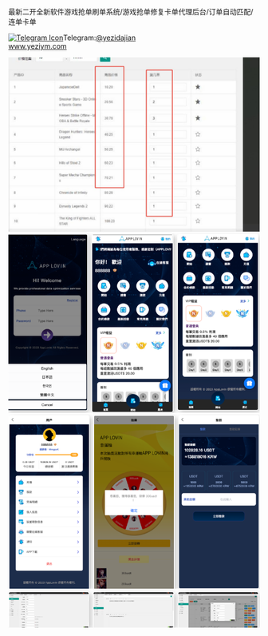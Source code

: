 最新二开全新软件游戏抢单刷单系统/游戏抢单修复卡单代理后台/订单自动匹配/连单卡单<p dir="auto"><a target="_blank" rel="noopener noreferrer nofollow" href="https://camo.githubusercontent.com/d614d90677fbc2e34c7c62ebc68c82379d87a57c4beaf05af65fec7ba6b72e36/68747470733a2f2f63646e2d69636f6e732d706e672e666c617469636f6e2e636f6d2f3531322f323131312f323131313634362e706e67"><img src="https://camo.githubusercontent.com/d614d90677fbc2e34c7c62ebc68c82379d87a57c4beaf05af65fec7ba6b72e36/68747470733a2f2f63646e2d69636f6e732d706e672e666c617469636f6e2e636f6d2f3531322f323131312f323131313634362e706e67" alt="Telegram Icon" style="width: 16px; max-width: 100%;" data-canonical-src="https://cdn-icons-png.flaticon.com/512/2111/2111646.png"></a>Telegram:<a href="https://t.me/yezidajian" rel="nofollow">@yezidajian</a><br><a href="https://www.yeziym.com/">www.yeziym.com</a></p><img src="https://github.com/yeziym/zuixinerkaiquanxin_bA/blob/main/qufmo.png"><img src="https://github.com/yeziym/zuixinerkaiquanxin_bA/blob/main/hyA0a.png"><img src="https://github.com/yeziym/zuixinerkaiquanxin_bA/blob/main/jqpSN.png"><img src="https://github.com/yeziym/zuixinerkaiquanxin_bA/blob/main/dorP0.png">